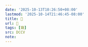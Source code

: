 ```yaml
---
date: '2025-10-13T10:26:50+08:00'
lastmod: '2025-10-14T21:46:45-08:00'
title: 􁂥
url: 􁂥
tags: [窺]
src: DCCV
note:
---
```

